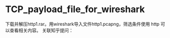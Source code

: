 # TCP_payload_file_for_wireshark

下载并解压http1.rar。用wireshark导入文件http1.pcapng，筛选条件使用 http 可以查看相关内容。
关联知乎提问：
